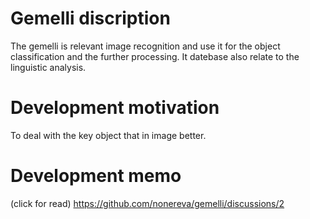 # Gemelli discription 
The gemelli is relevant image recognition and use it for the object classification and the further processing.
It datebase also relate to the linguistic analysis.
# Development motivation
To deal with the key object that in image better.
# Development memo
(click for read)
https://github.com/nonereva/gemelli/discussions/2
